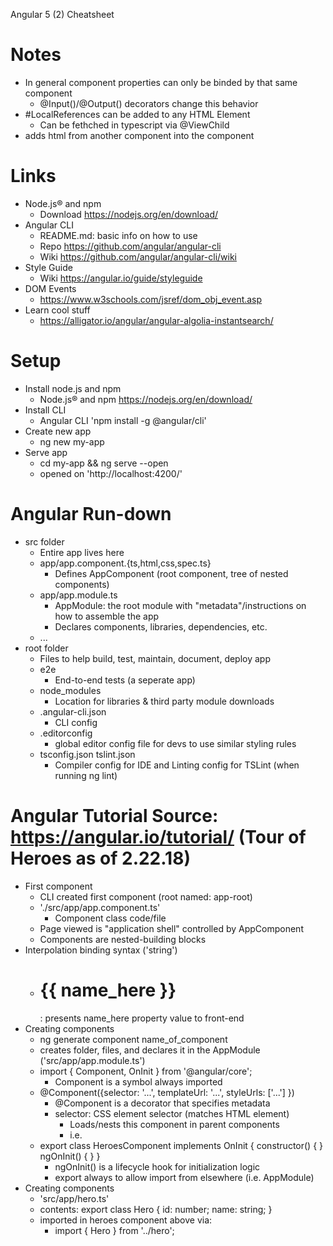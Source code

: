 Angular 5 (2) Cheatsheet

Notes
=====
- In general component properties can only be binded by that same component
	- @Input()/@Output() decorators change this behavior
- #LocalReferences can be added to any HTML Element
	- Can be fethched in typescript via @ViewChild
- <ng-content> adds html from another component into the component


Links
=====
- Node.js® and npm
	- Download https://nodejs.org/en/download/
- Angular CLI
	- README.md: basic info on how to use
	- Repo https://github.com/angular/angular-cli
	- Wiki https://github.com/angular/angular-cli/wiki
- Style Guide
	- Wiki https://angular.io/guide/styleguide
- DOM Events
	- https://www.w3schools.com/jsref/dom_obj_event.asp
- Learn cool stuff
	- https://alligator.io/angular/angular-algolia-instantsearch/


Setup
=====
- Install node.js and npm
	- Node.js® and npm https://nodejs.org/en/download/
- Install CLI
	- Angular CLI 'npm install -g @angular/cli'
- Create new app
	- ng new my-app
- Serve app
	- cd my-app && ng serve --open
	- opened on 'http://localhost:4200/'


Angular Run-down
=====
- src folder
	- Entire app lives here
	- app/app.component.{ts,html,css,spec.ts}
		- Defines AppComponent (root component, tree of nested components)
	- app/app.module.ts
		- AppModule: the root module with "metadata"/instructions on how to assemble the app
		- Declares components, libraries, dependencies, etc.
	- ...
- root folder
	- Files to help build, test, maintain, document, deploy app
	- e2e
		- End-to-end tests (a seperate app)
	- node_modules
		- Location for libraries & third party module downloads
	- .angular-cli.json
		- CLI config
	- .editorconfig
		- global editor config file for devs to use similar styling rules
	- tsconfig.json tslint.json
		- Compiler config for IDE and Linting config for TSLint (when running ng lint)


Angular Tutorial
Source: https://angular.io/tutorial/ (Tour of Heroes as of 2.22.18)
=====
- First component
	- CLI created first component (root named: app-root)
	- './src/app/app.component.ts'
		- Component class code/file
	- Page viewed is "application shell" controlled by AppComponent
	- Components are nested-building blocks
- Interpolation binding syntax ('string')
	- <h1>{{ name_here }}</h1>: presents name_here property value to front-end
- Creating components
	- ng generate component name_of_component
	- creates folder, files, and declares it in the AppModule ('src/app/app.module.ts')
	- import { Component, OnInit } from '@angular/core';
		- Component is a symbol always imported
	- @Component({selector: '...', templateUrl: '...', styleUrls: ['...'] })
		- @Component is a decorator that specifies metadata
		- selector: CSS element selector (matches HTML element)
			- Loads/nests this component in parent components
			- i.e. <heroes-component></heroes-component> 
	- export class HeroesComponent implements OnInit { constructor() { } ngOnInit() { } }
		- ngOnInit() is a lifecycle hook for initialization logic
		- export always to allow import from elsewhere (i.e. AppModule)
- Creating components
	- 'src/app/hero.ts'
	- contents: export class Hero { id: number; name: string; }
	- imported in heroes component above via:
		- import { Hero } from '../hero';
